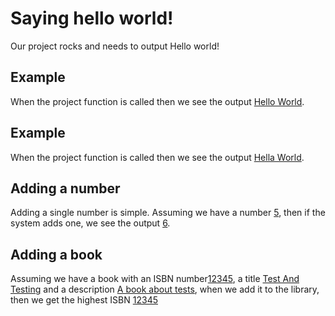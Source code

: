 [](i:NodeInvoker)
[](m:../testFacade.js)


# Saying hello world!
Our project rocks and needs to output Hello world!

## Example
When the project function is called then we see the output [Hello World](t:Test.testHelloWorld()).

## Example
When the project function is called then we see the output [Hella World](t:Test.testHelloWorld()).

## Adding a number

Adding a single number is simple.
Assuming we have a number [5](var:number), then if the system adds one, 
we see the output [6](t:Test.testPlusOne(number)).

## Adding a book
Assuming we have a book with an ISBN number[12345](var:isbn), a title [Test And Testing](var:title) and a description [A book about tests](var:test),
when we add it to the library, then we get the highest ISBN [12345](t:testLibraryAddBook(isbn,title,test))
